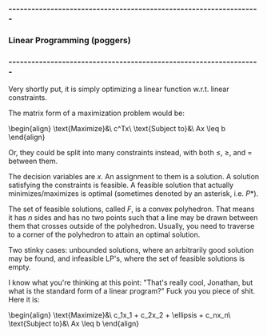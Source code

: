 ### ------------------------------------------------------------------
###                    Linear Programming (poggers) 		
### ------------------------------------------------------------------

Very shortly put, it is simply optimizing a linear function w.r.t. linear constraints.

The matrix form of a maximization problem would be:

\begin{align}
	\text{Maximize}&\ c^Tx\\
	\text{Subject to}&\ Ax \leq b
\end{align}

Or, they could be split into many constraints instead, with both $\leq$, $\geq$, and $=$ between
them.

The decision variables are $x$. An assignment to them is a solution. A solution satisfying the
constraints is feasible. A feasible solution that actually minimizes/maximizes is optimal (sometimes
denoted by an asterisk, i.e. $P*$).

The set of feasible solutions, called $F$, is a convex polyhedron. That means it has $n$ sides and
has no two points such that a line may be drawn between them that crosses outside of the polyhedron.
Usually, you need to traverse to a corner of the polyhedron to attain an optimal solution.

Two stinky cases: unbounded solutions, where an arbitrarily good solution may be found, and
infeasible LP's, where the set of feasible solutions is empty.

I know what you're thinking at this point: "That's really cool, Jonathan, but what is the standard
form of a linear program?" Fuck you you piece of shit. Here it is:

\begin{align}
	\text{Maximize}&\ c_1x_1 + c_2x_2 + \ellipsis + c_nx_n\\
	\text{Subject to}&\ Ax \leq b
\end{align}
